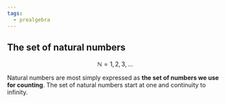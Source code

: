 ```yaml
---
tags:
  - prealgebra
---
```


## The set of natural numbers

$$ \mathbb{N} = {1, 2, 3, ...} $$

Natural numbers are most simply expressed as **the set of numbers we use for
counting**. The set of natural numbers start at one and continuity to infinity.
